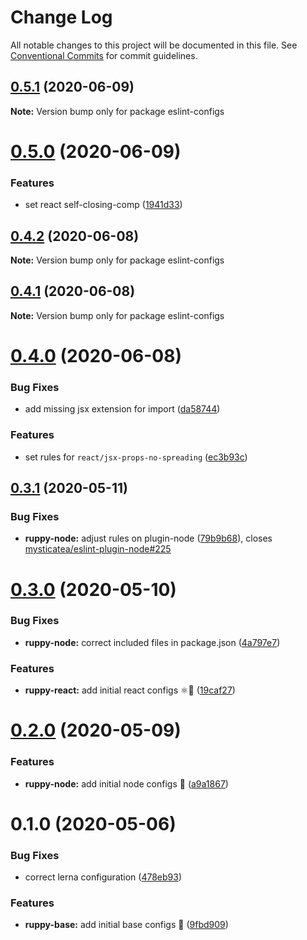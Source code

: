 # Change Log

All notable changes to this project will be documented in this file.
See [Conventional Commits](https://conventionalcommits.org) for commit guidelines.

## [0.5.1](https://github.com/Ruppyio/eslint-configs/compare/v0.5.0...v0.5.1) (2020-06-09)

**Note:** Version bump only for package eslint-configs

# [0.5.0](https://github.com/Ruppyio/eslint-configs/compare/v0.4.2...v0.5.0) (2020-06-09)

### Features

- set react self-closing-comp ([1941d33](https://github.com/Ruppyio/eslint-configs/commit/1941d337aae58f6fc98b8c61d0d3fd93098ad73a))

## [0.4.2](https://github.com/Ruppyio/eslint-configs/compare/v0.4.1...v0.4.2) (2020-06-08)

**Note:** Version bump only for package eslint-configs

## [0.4.1](https://github.com/Ruppyio/eslint-configs/compare/v0.4.0...v0.4.1) (2020-06-08)

**Note:** Version bump only for package eslint-configs

# [0.4.0](https://github.com/Ruppyio/eslint-configs/compare/v0.3.1...v0.4.0) (2020-06-08)

### Bug Fixes

- add missing jsx extension for import ([da58744](https://github.com/Ruppyio/eslint-configs/commit/da58744ec1b5fe52344202d11b452ba080df82bb))

### Features

- set rules for `react/jsx-props-no-spreading` ([ec3b93c](https://github.com/Ruppyio/eslint-configs/commit/ec3b93c565bc56f21be22b67e3237a06b4c49e83))

## [0.3.1](https://github.com/Ruppyio/eslint-configs/compare/v0.3.0...v0.3.1) (2020-05-11)

### Bug Fixes

- **ruppy-node:** adjust rules on plugin-node ([79b9b68](https://github.com/Ruppyio/eslint-configs/commit/79b9b685f7e1f5ad9cad6357cfc304af9e2c7100)), closes [mysticatea/eslint-plugin-node#225](https://github.com/mysticatea/eslint-plugin-node/issues/225)

# [0.3.0](https://github.com/Ruppyio/eslint-configs/compare/v0.2.0...v0.3.0) (2020-05-10)

### Bug Fixes

- **ruppy-node:** correct included files in package.json ([4a797e7](https://github.com/Ruppyio/eslint-configs/commit/4a797e783ef96f6cc139275c24c948ea2b11a1cf))

### Features

- **ruppy-react:** add initial react configs ⚛🐤 ([19caf27](https://github.com/Ruppyio/eslint-configs/commit/19caf2740536c1425ef84359530a771bb5fd96f6))

# [0.2.0](https://github.com/Ruppyio/eslint-configs/compare/v0.1.0...v0.2.0) (2020-05-09)

### Features

- **ruppy-node:** add initial node configs 🐥 ([a9a1867](https://github.com/Ruppyio/eslint-configs/commit/a9a18672c420793b80c89410c9452cde4d078bec))

# 0.1.0 (2020-05-06)

### Bug Fixes

- correct lerna configuration ([478eb93](https://github.com/Ruppyio/eslint-configs/commit/478eb9300e945aea7a578ca5393d7b4870005160))

### Features

- **ruppy-base:** add initial base configs 🐣 ([9fbd909](https://github.com/Ruppyio/eslint-configs/commit/9fbd909e46acfdac6b20ec849bf855085eac8d49))
